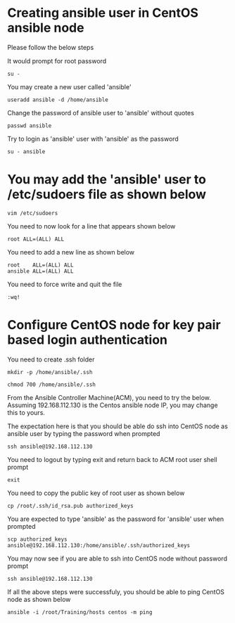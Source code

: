 # Creating ansible user in CentOS ansible node

Please follow the below steps

It would prompt for root password

    su -
    
You may create a new user called 'ansible'

    useradd ansible -d /home/ansible

Change the password of ansible user to 'ansible' without quotes

    passwd ansible
    
Try to login as 'ansible' user with 'ansible' as the password

    su - ansible
    

# You may add the 'ansible' user to /etc/sudoers file as shown below
    
    vim /etc/sudoers
    
You need to now look for a line that appears shown below

    root ALL=(ALL) ALL

You need to add a new line as shown below

    root    ALL=(ALL) ALL
    ansible ALL=(ALL) ALL    
    
You need to force write and quit the file

    :wq!
 
# Configure CentOS node for key pair based login authentication

You need to create .ssh folder

    mkdir -p /home/ansible/.ssh
    
    chmod 700 /home/ansible/.ssh
    
From the Ansible Controller Machine(ACM), you need to try the below. Assuming 192.168.112.130 is the Centos ansible node IP, you may change this to yours.

The expectation here is that you should be able do ssh into CentOS node as ansible user by typing the password when prompted

    ssh ansible@192.168.112.130

You need to logout by typing exit and return back to ACM root user shell prompt

    exit

You need to copy the public key of root user as shown below
    
    cp /root/.ssh/id_rsa.pub authorized_keys
    
You are expected to type 'ansible' as the password for 'ansible' user when prompted
    
    scp authorized_keys ansible@192.168.112.130:/home/ansible/.ssh/authorized_keys
    
You may now see if you are able to ssh into CentOS node without password prompt
    
    ssh ansible@192.168.112.130
    
If all the above steps were successfuly, you should be able to ping CentOS node as shown below
    
    ansible -i /root/Training/hosts centos -m ping
